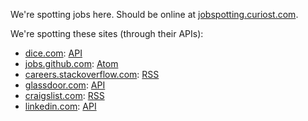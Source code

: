 We're spotting jobs here. Should be online at [jobspotting.curiost.com](http://jobspotting.curiost.com).

We're spotting these sites (through their APIs):

 * [dice.com](http://www.dice.com): [API](http://www.dice.com/common//content/util/apidoc/jobsearch.html)
 * [jobs.github.com](http://jobs.github.com): [Atom](https://jobs.github.com/positions.atom)
 * [careers.stackoverflow.com](http://careers.stackoverflow.com): [RSS](http://careers.stackoverflow.com/jobs?searchTerm=ruby&location=london)
 * [glassdoor.com](http://www.glassdoor.com): [API](http://www.glassdoor.com/api/index.htm)
 * [craigslist.com](http://www.craigslist.com): [RSS](http://sfbay.craigslist.org/sof/index.rss)
 * [linkedin.com](http://www.linkedin.com): [API](https://developer.linkedin.com/apis#jobs)
 
